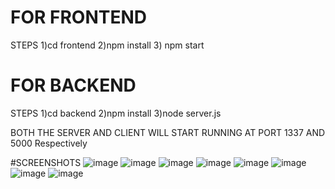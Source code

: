 # FOR FRONTEND 

STEPS
1)cd frontend 
2)npm install
3) npm start 


# FOR BACKEND

STEPS
1)cd backend
2)npm install 
3)node server.js

BOTH THE SERVER AND CLIENT WILL START RUNNING AT PORT 1337 AND 5000  Respectively



#SCREENSHOTS
![image](https://user-images.githubusercontent.com/64985088/212250546-cb9c008d-ed6a-4fba-b6c1-425588599393.png)
![image](https://user-images.githubusercontent.com/64985088/212250574-aa73a1fd-b3fe-44ae-972c-3df42fd3e7e6.png)
![image](https://user-images.githubusercontent.com/64985088/212250609-c99d9136-f8aa-4708-ba12-36c6f568bfa1.png)
![image](https://user-images.githubusercontent.com/64985088/212250643-01f26148-8d79-470c-8d6c-f47d4bf97d67.png)
![image](https://user-images.githubusercontent.com/64985088/212250678-aa80d236-9b73-42e2-839e-80411b39d6b8.png)
![image](https://user-images.githubusercontent.com/64985088/212259372-a79ccc65-81df-4a55-921b-26de982fdeb0.png)
![image](https://user-images.githubusercontent.com/64985088/212250737-e545bbaf-bb5c-4f2b-962a-8636af1730d0.png)
![image](https://user-images.githubusercontent.com/64985088/212250756-bb83fe30-e89a-48c2-a8cc-59e50226d917.png)
